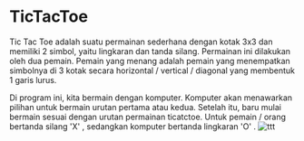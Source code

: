 # TicTacToe

Tic Tac Toe adalah suatu permainan sederhana dengan kotak 3x3 dan memiliki 2 simbol, yaitu lingkaran dan tanda silang. Permainan ini dilakukan oleh dua pemain.
Pemain yang menang adalah pemain yang menempatkan simbolnya di 3 kotak secara horizontal / vertical / diagonal yang membentuk 1 garis lurus. 

Di program ini, kita bermain dengan komputer. Komputer akan menawarkan pilihan untuk bermain urutan pertama atau kedua. Setelah itu, baru mulai bermain 
sesuai dengan urutan permainan ticatctoe. Untuk pemain / orang bertanda silang 'X' , sedangkan komputer bertanda lingkaran 'O' .
![ttt](https://user-images.githubusercontent.com/61219556/78860071-6f87ba00-7a5b-11ea-9391-209425aed02b.PNG)


